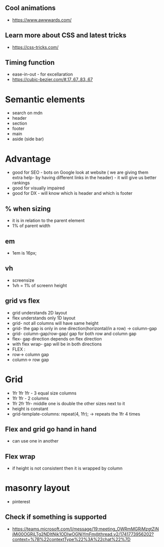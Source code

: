 ## Cool animations

- https://www.awwwards.com/

## Learn more about CSS and latest tricks

- https://css-tricks.com/

## Timing function

- ease-in-out - for excellaration
- https://cubic-bezier.com/#.17,.67,.83,.67

# Semantic elements

- search on mdn
- header
- section
- footer
- main
- aside (side bar)

# Advantage

- good for SEO - bots on Google look at website ( we are giving them extra help- by having different links in the header) - it will give us better rankings
- good for visually impaired
- good for DX - will know which is header and which is footer

## % when sizing

- it is in relation to the parent element
- 1% of parent width

## em

- 1em is 16px;

## vh

- screensize
- 1vh = 1% of screenn height

## grid vs flex

- grid understands 2D layout
- flex understands only 1D layout
- grid- not all columns will have same height
- grid- the gap is only in one direction(horizontal/in a row) -> column-gap
- grid- column-gap/row-gap/ gap for both row and column gap
- flex- gap direction depends on flex direction
- with flex wrap- gap will be in both directions
- FLEX :
- row-> column gap
- column-> row gap

# Grid

- 1fr 1fr 1fr - 3 equal size columns
- 1fr 1fr - 2 columns
- 1fr 2fr 1fr- middle one is double the other sizes next to it
- height is constant
- grid-template-columns: repeat(4, 1fr); -> repeats the 1fr 4 times

## Flex and grid go hand in hand

- can use one in another

## Flex wrap

- if height is not consistent then it is wrapped by column

# masonry layout

- pinterest

## Check if something is supported

- https://teams.microsoft.com/l/message/19:meeting_OWRmMGRiMzgtZjNjMi00OGRjLTg2NDItNjk1ODIwOGNjYmFm@thread.v2/1741773956202?context=%7B%22contextType%22%3A%22chat%22%7D
